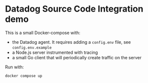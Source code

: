 # Datadog Source Code Integration demo

This is a small Docker-compose with:

- the Datadog agent. It requires adding a `config.env` file, see `config.env.example`
- a Node.js server instrumented with tracing
- a small Go client that will periodically create traffic on the server

Run with:

```sh
docker compose up
```
